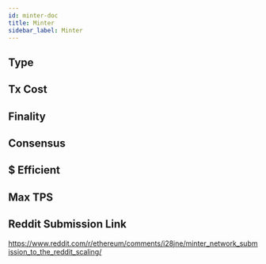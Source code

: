 ```yaml
---
id: minter-doc
title: Minter
sidebar_label: Minter
---
```


## Type

## Tx Cost

## Finality

## Consensus

## $ Efficient

## Max TPS

## Reddit Submission Link

https://www.reddit.com/r/ethereum/comments/i28jne/minter_network_submission_to_the_reddit_scaling/
